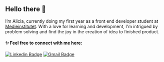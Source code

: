 ## Hello there 👋

I’m Alicia, currently doing my first year as a front end developer student at [Medieinstitutet](https://github.com/medieinstitutet). With a love for learning and development, I'm intrigued by problem solving and find the joy in the creation of idea to finished product.
 
#### :sparkles: Feel free to connect with me here: <br>
[![Linkedin Badge](https://img.shields.io/badge/-aliciaskogblad-blue?style=flat-square&logo=Linkedin&logoColor=white&link=https://www.linkedin.com/in/alicia-skogblad/)](https://www.linkedin.com/in/alicia-skogblad/)
[![Gmail Badge](https://img.shields.io/badge/-alicia.skogblad@medieinstitutet.se-c14438?style=flat-square&logo=Gmail&logoColor=white&link=mailto:alicia.skogblad@medieinstitutet.se)](mailto:alicia.skogblad@medieinstitutet.se)
<!---
skogblad/skogblad is a ✨ special ✨ repository because its `README.md` (this file) appears on your GitHub profile.
You can click the Preview link to take a look at your changes.
--->
